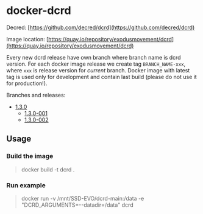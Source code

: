 # docker-dcrd

Decred: [https://github.com/decred/dcrd](https://github.com/decred/dcrd)

Image location: [https://quay.io/repository/exodusmovement/dcrd](https://quay.io/repository/exodusmovement/dcrd)

Every new dcrd release have own branch where branch name is dcrd version. For each docker image release we create tag `BRANCH_NAME-xxx`, where `xxx` is release version for *current* branch. Docker image with latest tag is used only for development and contain last build (please do not use it for production!).

Branches and releases:

 - [1.3.0](https://github.com/ExodusMovement/docker-dcrd/tree/1.3.0)
   - [1.3.0-001](https://github.com/ExodusMovement/docker-dcrd/tree/1.3.0-001)
   - [1.3.0-002](https://github.com/ExodusMovement/docker-dcrd/tree/1.3.0-002)

## Usage

### Build the image

> docker build -t dcrd .

### Run example

> docker run -v /mnt/SSD-EVO/dcrd-main:/data -e "DCRD_ARGUMENTS=--datadir=/data" dcrd
